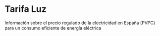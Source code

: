 # Tarifa Luz
Información sobre el precio regulado de la electricidad en España (PVPC) para un consumo eficiente de energía eléctrica
